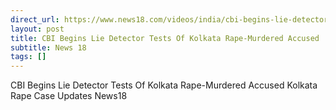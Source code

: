 ```yaml
---
direct_url: https://www.news18.com/videos/india/cbi-begins-lie-detector-tests-of-kolkata-rape-murdered-accused-kolkata-rape-case-updates-news18-9026879.html
layout: post
title: CBI Begins Lie Detector Tests Of Kolkata Rape-Murdered Accused   Kolkata Rape Case Updates   News18
subtitle: News 18
tags: []
---
```


CBI Begins Lie Detector Tests Of Kolkata Rape-Murdered Accused   Kolkata Rape Case Updates   News18
